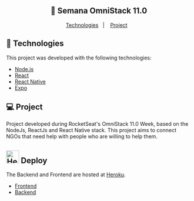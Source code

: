 <h2 align="center">
  🚀 Semana OmniStack 11.0
</h2>

<p align="center">
  <a href="#rocket-technologies">Technologies</a>&nbsp;&nbsp;&nbsp;|&nbsp;&nbsp;&nbsp;
  <a href="#-project">Project</a>&nbsp;&nbsp;&nbsp;
</p>

## :rocket: Technologies

This project was developed with the following technologies:

- [Node.js](https://nodejs.org/en/)
- [React](https://reactjs.org)
- [React Native](https://facebook.github.io/react-native/)
- [Expo](https://expo.io/)

## 💻 Project

Project developed during RocketSeat's OmniStack 11.0 Week, based on the NodeJs, ReactJs and React Native stack. This project aims to connect NGOs that need help with people who are willing to help them.

## <img src="https://raw.githubusercontent.com/alisonglima/semana-omnistack-7/master/heroku-logo.png" alt="Heroku" width="35"/> Deploy 

The Backend and Frontend are hosted at [Heroku](https://www.heroku.com/).
- [Frontend](https://semana-omnistack-11-frontend.herokuapp.com/)
- [Backend](https://semana-omnistack-11-backend.herokuapp.com/)
